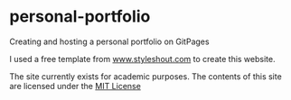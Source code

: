 # personal-portfolio

Creating and hosting a personal portfolio on GitPages

I used a free template from www.styleshout.com to create this website. 

The site currently exists for academic purposes.
The contents of this site are licensed under the [MIT License](https://opensource.org/licenses/MIT")
